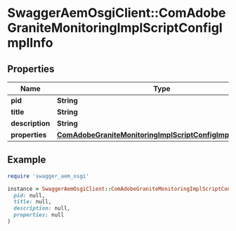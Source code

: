 # SwaggerAemOsgiClient::ComAdobeGraniteMonitoringImplScriptConfigImplInfo

## Properties

| Name | Type | Description | Notes |
| ---- | ---- | ----------- | ----- |
| **pid** | **String** |  | [optional] |
| **title** | **String** |  | [optional] |
| **description** | **String** |  | [optional] |
| **properties** | [**ComAdobeGraniteMonitoringImplScriptConfigImplProperties**](ComAdobeGraniteMonitoringImplScriptConfigImplProperties.md) |  | [optional] |

## Example

```ruby
require 'swagger_aem_osgi'

instance = SwaggerAemOsgiClient::ComAdobeGraniteMonitoringImplScriptConfigImplInfo.new(
  pid: null,
  title: null,
  description: null,
  properties: null
)
```

